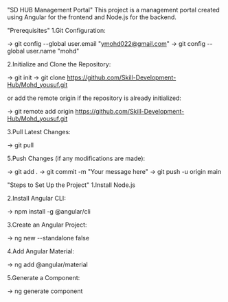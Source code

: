 "SD HUB Management Portal"
This project is a management portal created using Angular for the frontend and Node.js for the backend.

"Prerequisites"
1.Git Configuration:

-> git config --global user.email "ymohd022@gmail.com"
-> git config --global user.name "mohd"

2.Initialize and Clone the Repository:

-> git init
-> git clone https://github.com/Skill-Development-Hub/Mohd_yousuf.git

or add the remote origin if the repository is already initialized:

-> git remote add origin https://github.com/Skill-Development-Hub/Mohd_yousuf.git

3.Pull Latest Changes:

-> git pull

5.Push Changes (if any modifications are made):

-> git add .
-> git commit -m "Your message here"
-> git push -u origin main

"Steps to Set Up the Project"
1.Install Node.js

2.Install Angular CLI:

-> npm install -g @angular/cli

3.Create an Angular Project:

-> ng new <app-name> --standalone false

4.Add Angular Material:

-> ng add @angular/material

5.Generate a Component:

-> ng generate component <component-name>                            